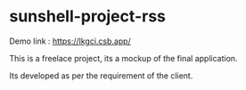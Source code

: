 # sunshell-project-rss

Demo link : https://lkgci.csb.app/

This is a freelace project, its a mockup of the final application. 

Its developed as per the requirement of the client. 
